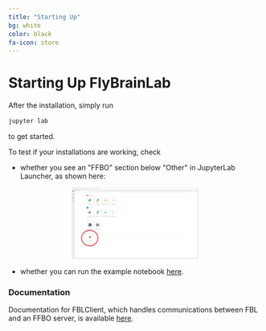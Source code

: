 ```yaml
---
title: "Starting Up"
bg: white
color: black
fa-icon: store
---
```

# Starting Up FlyBrainLab

After the installation, simply run
```bash
jupyter lab
```
to get started.

To test if your installations are working, check
* whether you see an "FFBO" section below "Other" in JupyterLab Launcher, as shown here:

<p align="center">
  <img src="https://github.com/flybrainlab/flybrainlab/raw/master/fbl_loaded.png" width="50%">
</p>

* whether you can run the example notebook [here](https://github.com/FlyBrainLab/FBLClient/blob/master/examples/jupyter_notebooks/1_introduction.ipynb).

### Documentation

Documentation for FBLClient, which handles communications between FBL and an FFBO server, is available [here](https://flybrainlab.github.io/FBLClient/_build/site/flybrainlab/flybrainlab-main/).